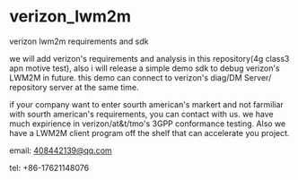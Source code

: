 # verizon_lwm2m
verizon lwm2m requirements and sdk

we will add verizon's requirements and analysis in this repository(4g class3 apn motive test), also i will release a simple demo sdk to debug verizon's LWM2M in future.
this demo can connect to verizon's diag/DM Server/ repository server at the same time.

if your company want to enter sourth american's markert and not farmiliar with sourth american's requirements, you can contact with us. we have much expirience in verizon/at&t/tmo's 3GPP conformance testing. Also we have a LWM2M client program off the shelf that can accelerate you project.

email: 408442139@qq.com

tel: +86-17621148076
